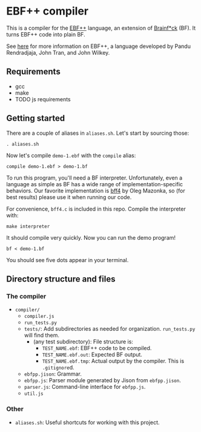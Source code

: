 # EBF++ compiler

This is a compiler for the [EBF++][ebfpp] language, an extension of
[Brainf\*ck][bf] (BF). It turns EBF++ code into plain BF.

See [here][ebfpp] for more information on EBF++, a language developed by Pandu
Rendradjaja, John Tran, and John Wilkey.

## Requirements

- gcc
- make
- TODO js requirements

## Getting started

There are a couple of aliases in `aliases.sh`. Let's start by sourcing those:

    . aliases.sh

Now let's compile `demo-1.ebf` with the `compile` alias:

    compile demo-1.ebf > demo-1.bf

To run this program, you'll need a BF interpreter. Unfortunately, even a
language as simple as BF has a wide range of implementation-specific
behaviors. Our favorite implementation is [bff4] by Oleg Mazonka, so (for best
results) please use it when running our code.

For convenience, `bff4.c` is included in this repo. Compile the interpreter
with:

    make interpreter

It should compile very quickly. Now you can run the demo program!

    bf < demo-1.bf

You should see five dots appear in your terminal.


## Directory structure and files

### The compiler
- `compiler/`
  - `compiler.js`
  - `run_tests.py`
  - `tests/`: Add subdirectories as needed for organization. `run_tests.py`
    will find them.
    - (any test subdirectory): File structure is:
      - `TEST_NAME.ebf`: EBF++ code to be compiled.
      - `TEST_NAME.ebf.out`: Expected BF output.
      - `TEST_NAME.ebf.tmp`: Actual output by the compiler. This is
        `.gitignore`d.
  - `ebfpp.jison`: Grammar.
  - `ebfpp.js`: Parser module generated by Jison from `ebfpp.jison`.
  - `parser.js`: Command-line interface for `ebfpp.js`.
  - `util.js`

### Other
- `aliases.sh`: Useful shortcuts for working with this project.


[ebfpp]: https://prendradjaja.github.io/ebfpp-demo/
[bf]: https://en.wikipedia.org/wiki/Brainfuck
[bff4]: http://mazonka.com/brainf/
